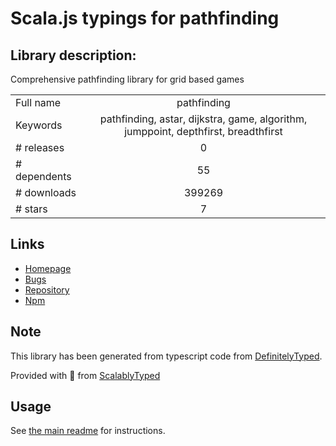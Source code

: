 
# Scala.js typings for pathfinding


## Library description:
Comprehensive pathfinding library for grid based games

|                    |                 |
| ------------------ | :-------------: |
| Full name          | pathfinding |
| Keywords           | pathfinding, astar, dijkstra, game, algorithm, jumppoint, depthfirst, breadthfirst |
| # releases         | 0 |
| # dependents       | 55 |
| # downloads        | 399269 |
| # stars            | 7 |

## Links
- [Homepage](https://github.com/qiao/PathFinding.js)
- [Bugs](https://github.com/qiao/PathFinding.js/issues)
- [Repository](https://github.com/qiao/PathFinding.js)
- [Npm](https://www.npmjs.com/package/pathfinding)
    


## Note
This library has been generated from typescript code from [DefinitelyTyped](https://definitelytyped.org).

Provided with :purple_heart: from [ScalablyTyped](https://github.com/oyvindberg/ScalablyTyped)

## Usage
See [the main readme](../../readme.md) for instructions.


